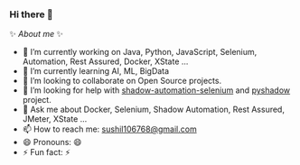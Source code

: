 ### Hi there 👋

✨ _About me_ ✨

- 🔭 I’m currently working on Java, Python, JavaScript, Selenium, Automation, Rest Assured, Docker, XState ...
- 🌱 I’m currently learning AI, ML, BigData
- 👯 I’m looking to collaborate on Open Source projects.
- 🤔 I’m looking for help with [shadow-automation-selenium](https://github.com/sukgu/shadow-automation-selenium) and [pyshadow](https://github.com/sukgu/pyshadow) project.
- 💬 Ask me about Docker, Selenium, Shadow Automation, Rest Assured, JMeter, XState ...
- 📫 How to reach me: sushil106768@gmail.com
- 😄 Pronouns: 😄
- ⚡ Fun fact: ⚡
